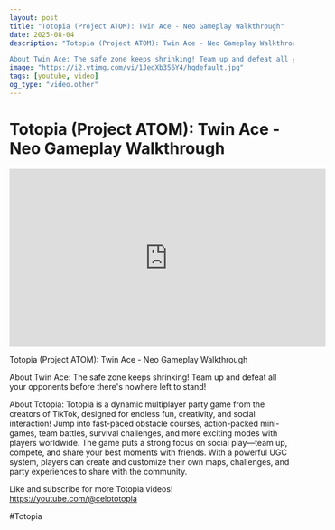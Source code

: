 ```yaml
---
layout: post
title: "Totopia (Project ATOM): Twin Ace - Neo Gameplay Walkthrough"
date: 2025-08-04
description: "Totopia (Project ATOM): Twin Ace - Neo Gameplay Walkthrough

About Twin Ace: The safe zone keeps shrinking! Team up and defeat all your opponents before..."
image: "https://i2.ytimg.com/vi/1JedXb356Y4/hqdefault.jpg"
tags: [youtube, video]
og_type: "video.other"
---
```


<script type="application/ld+json">
{
  "@context": "http://schema.org",
  "@type": "VideoObject",
  "name": "Totopia (Project ATOM): Twin Ace - Neo Gameplay Walkthrough",
  "description": "Totopia (Project ATOM): Twin Ace - Neo Gameplay Walkthrough\n\nAbout Twin Ace: The safe zone keeps shrinking! Team up and defeat all your opponents before there's nowhere left to stand!\n\nAbout Totopia: Totopia is a dynamic multiplayer party game from the creators of TikTok, designed for endless fun, creativity, and social interaction! Jump into fast-paced obstacle courses, action-packed mini-games, team battles, survival challenges, and more exciting modes with players worldwide. The game puts a strong focus on social play\u2014team up, compete, and share your best moments with friends. With a powerful UGC system, players can create and customize their own maps, challenges, and party experiences to share with the community.\n\nLike and subscribe for more Totopia videos! https://youtube.com/@celototopia\n\n#Totopia",
  "thumbnailUrl": "https://i2.ytimg.com/vi/1JedXb356Y4/hqdefault.jpg",
  "uploadDate": "2025-08-04T03:00:02",
  "embedUrl": "https://www.youtube.com/embed/1JedXb356Y4",
  "publisher": {
    "@type": "Person",
    "name": "Celo Zaga"
  },
  "mainEntityOfPage": {
    "@type": "WebPage",
    "@id": "https://celozaga.github.io/2025/08/04/totopia-(project-atom):-twin-ace---neo-gameplay-walkthrough-1JedXb356Y4.html"
  },
  "duration": "PT0M0S"
}
</script>

<script type="application/ld+json">
{
  "@context": "http://schema.org",
  "@type": "BlogPosting",
  "headline": "Totopia (Project ATOM): Twin Ace - Neo Gameplay Walkthrough",
  "image": "https://i2.ytimg.com/vi/1JedXb356Y4/hqdefault.jpg",
  "publisher": {
    "@type": "Person",
    "name": "Celo Zaga"
  },
  "url": "https://celozaga.github.io/2025/08/04/totopia-(project-atom):-twin-ace---neo-gameplay-walkthrough-1JedXb356Y4.html",
  "datePublished": "2025-08-04T03:00:02",
  "dateCreated": "2025-08-04T03:00:02",
  "dateModified": "2025-08-04T03:00:02",
  "description": "Totopia (Project ATOM): Twin Ace - Neo Gameplay Walkthrough\n\nAbout Twin Ace: The safe zone keeps shrinking! Team up and defeat all your opponents before...",
  "author": {
    "@type": "Person",
    "name": "Celo Zaga"
  },
  "mainEntityOfPage": {
    "@type": "WebPage",
    "@id": "https://celozaga.github.io/2025/08/04/totopia-(project-atom):-twin-ace---neo-gameplay-walkthrough-1JedXb356Y4.html"
  }
}
</script>

<h1 class="youtube-post-title">Totopia (Project ATOM): Twin Ace - Neo Gameplay Walkthrough</h1>

<iframe width="560" height="315" src="https://www.youtube.com/embed/1JedXb356Y4" class="youtube-post-embed" frameborder="0" allowfullscreen></iframe>

<p class="youtube-post-description">Totopia (Project ATOM): Twin Ace - Neo Gameplay Walkthrough

About Twin Ace: The safe zone keeps shrinking! Team up and defeat all your opponents before there's nowhere left to stand!

About Totopia: Totopia is a dynamic multiplayer party game from the creators of TikTok, designed for endless fun, creativity, and social interaction! Jump into fast-paced obstacle courses, action-packed mini-games, team battles, survival challenges, and more exciting modes with players worldwide. The game puts a strong focus on social play—team up, compete, and share your best moments with friends. With a powerful UGC system, players can create and customize their own maps, challenges, and party experiences to share with the community.

Like and subscribe for more Totopia videos! https://youtube.com/@celototopia

#Totopia</p>
